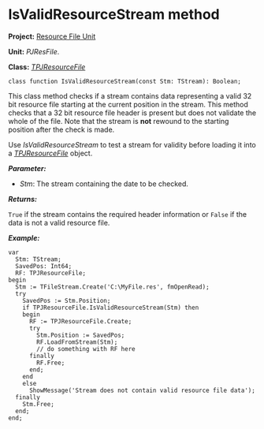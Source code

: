 # IsValidResourceStream method #

**Project:** [Resource File Unit](ResFileUnit.md)

**Unit:** _PJResFile_.

**Class:** _[TPJResourceFile](TPJResourceFile.md)_

```
class function IsValidResourceStream(const Stm: TStream): Boolean;
```

This class method checks if a stream contains data representing a valid 32 bit resource file starting at the current position in the stream. This method checks that a 32 bit resource file header is present but does not validate the whole of the file. Note that the stream is **not** rewound to the starting position after the check is made.

Use _IsValidResourceStream_ to test a stream for validity before loading it into a _[TPJResourceFile](TPJResourceFile.md)_ object.

**_Parameter:_**

  * _Stm_: The stream containing the date to be checked.

**_Returns:_**

`True` if the stream contains the required header information or `False` if the data is not a valid resource file.

**_Example:_**

```
var
  Stm: TStream;
  SavedPos: Int64;
  RF: TPJResourceFile;
begin
  Stm := TFileStream.Create('C:\MyFile.res', fmOpenRead);
  try
    SavedPos := Stm.Position;
    if TPJResourceFile.IsValidResourceStream(Stm) then
    begin
      RF := TPJResourceFile.Create;
      try
        Stm.Position := SavedPos;
        RF.LoadFromStream(Stm);
        // do something with RF here
      finally
        RF.Free;
      end;
    end
    else
      ShowMessage('Stream does not contain valid resource file data');
  finally
    Stm.Free;
  end;
end;
```